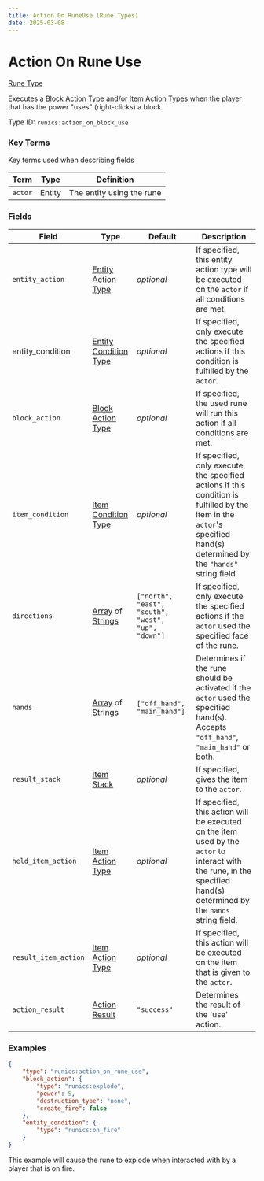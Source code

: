 ```yaml
---
title: Action On RuneUse (Rune Types)
date: 2025-03-08
---
```


# Action On Rune Use

[Rune Type](../rune_types.md)

Executes a [Block Action Type](../block_action_types) and/or [Item Action Types](../item_action_types.md) when the player that has the power "uses" (right-clicks) a block.

Type ID: `runics:action_on_block_use`


### Key Terms
Key terms used when describing fields

| Term    | Type   | Definition                |
| ------- | ------ | ------------------------- |
| `actor` | Entity | The entity using the rune |


### Fields

| Field                | Type                                                                  | Default                                            | Description                                                                                                                                                              |
| -------------------- | --------------------------------------------------------------------- | -------------------------------------------------- | ------------------------------------------------------------------------------------------------------------------------------------------------------------------------ |
| `entity_action`      | [Entity Action Type](../entity_action_types.md)                       | _optional_                                         | If specified, this entity action type will be executed on the `actor` if all conditions are met.                                                                         |
| entity_condition     | [Entity Condition Type](types/entity_condition_types.md)              | *optional*                                         | If specified, only execute the specified actions if this condition is fulfilled by the `actor`.                                                                          |
| `block_action`       | [Block Action Type](../block_action_types.md)                         | _optional_                                         | If specified, the used rune will run this action if all conditions are met.                                                                                              |
| `item_condition`     | [Item Condition Type](../item_condition_types.md)                     | _optional_                                         | If specified, only execute the specified actions if this condition is fulfilled by the item in the `actor`'s specified hand(s) determined by the `"hands"` string field. |
| `directions`         | [Array](../data_types/array.md) of [Strings](../data_types/string.md) | `["north", "east", "south", "west", "up", "down"]` | If specified, only execute the specified actions if the `actor` used the specified face of the rune.                                                                     |
| `hands`              | [Array](../data_types/array.md) of [Strings](../data_types/string.md) | `["off_hand", "main_hand"]`                        | Determines if the rune should be activated if the `actor` used the specified hand(s). Accepts `"off_hand"`, `"main_hand"` or both.                                       |
| `result_stack`       | [Item Stack](../data_types/item_stack.md)                             | _optional_                                         | If specified, gives the item to the `actor`.                                                                                                                             |
| `held_item_action`   | [Item Action Type](../item_action_types.md)                           | _optional_                                         | If specified, this action will be executed on the item used by the `actor` to interact with the rune, in the specified hand(s) determined by the `hands` string field.   |
| `result_item_action` | [Item Action Type](../item_action_types.md)                           | _optional_                                         | If specified, this action will be executed on the item that is given to the `actor`.                                                                                     |
| `action_result`      | [Action Result](../data_types/action_result.md)                       | `"success"`                                        | Determines the result of the 'use' action.                                                                                                                               |


### Examples

```json
{
    "type": "runics:action_on_rune_use",
    "block_action": {
        "type": "runics:explode",
        "power": 5,
        "destruction_type": "none",
        "create_fire": false
    },
    "entity_condition": {
        "type": "runics:on_fire"
    }
}
```

This example will cause the rune to explode when interacted with by a player that is on fire.
